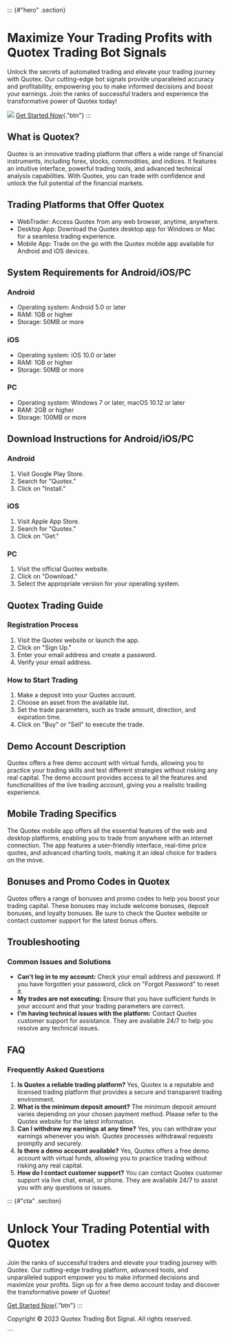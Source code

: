 ::: {#"hero" .section}
# Maximize Your Trading Profits with Quotex Trading Bot Signals

Unlock the secrets of automated trading and elevate your trading journey
with Quotex. Our cutting-edge bot signals provide unparalleled accuracy
and profitability, empowering you to make informed decisions and boost
your earnings. Join the ranks of successful traders and experience the
transformative power of Quotex today!

[![](https://static.quotex.io/files/4_en/300_250.jpg)](https://traff.sbs/brokerqxlid)
[Get Started Now](\%22https://traff.sbs/brokerqxlid\%22){."btn"}
:::

## What is Quotex?

Quotex is an innovative trading platform that offers a wide range of
financial instruments, including forex, stocks, commodities, and
indices. It features an intuitive interface, powerful trading tools, and
advanced technical analysis capabilities. With Quotex, you can trade
with confidence and unlock the full potential of the financial markets.

## Trading Platforms that Offer Quotex

-   WebTrader: Access Quotex from any web browser, anytime, anywhere.
-   Desktop App: Download the Quotex desktop app for Windows or Mac for
    a seamless trading experience.
-   Mobile App: Trade on the go with the Quotex mobile app available for
    Android and iOS devices.

## System Requirements for Android/iOS/PC

### Android

-   Operating system: Android 5.0 or later
-   RAM: 1GB or higher
-   Storage: 50MB or more

### iOS

-   Operating system: iOS 10.0 or later
-   RAM: 1GB or higher
-   Storage: 50MB or more

### PC

-   Operating system: Windows 7 or later, macOS 10.12 or later
-   RAM: 2GB or higher
-   Storage: 100MB or more

## Download Instructions for Android/iOS/PC

### Android

1.  Visit Google Play Store.
2.  Search for "Quotex."
3.  Click on "Install."

### iOS

1.  Visit Apple App Store.
2.  Search for "Quotex."
3.  Click on "Get."

### PC

1.  Visit the official Quotex website.
2.  Click on "Download."
3.  Select the appropriate version for your operating system.

## Quotex Trading Guide

### Registration Process

1.  Visit the Quotex website or launch the app.
2.  Click on "Sign Up."
3.  Enter your email address and create a password.
4.  Verify your email address.

### How to Start Trading

1.  Make a deposit into your Quotex account.
2.  Choose an asset from the available list.
3.  Set the trade parameters, such as trade amount, direction, and
    expiration time.
4.  Click on "Buy" or "Sell" to execute the trade.

## Demo Account Description

Quotex offers a free demo account with virtual funds, allowing you to
practice your trading skills and test different strategies without
risking any real capital. The demo account provides access to all the
features and functionalities of the live trading account, giving you a
realistic trading experience.

## Mobile Trading Specifics

The Quotex mobile app offers all the essential features of the web and
desktop platforms, enabling you to trade from anywhere with an internet
connection. The app features a user-friendly interface, real-time price
quotes, and advanced charting tools, making it an ideal choice for
traders on the move.

## Bonuses and Promo Codes in Quotex

Quotex offers a range of bonuses and promo codes to help you boost your
trading capital. These bonuses may include welcome bonuses, deposit
bonuses, and loyalty bonuses. Be sure to check the Quotex website or
contact customer support for the latest bonus offers.

## Troubleshooting

### Common Issues and Solutions

-   **Can\'t log in to my account:** Check your email address and
    password. If you have forgotten your password, click on "Forgot
    Password" to reset it.
-   **My trades are not executing:** Ensure that you have sufficient
    funds in your account and that your trading parameters are correct.
-   **I\'m having technical issues with the platform:** Contact Quotex
    customer support for assistance. They are available 24/7 to help you
    resolve any technical issues.

## FAQ

### Frequently Asked Questions

1.  **Is Quotex a reliable trading platform?** Yes, Quotex is a
    reputable and licensed trading platform that provides a secure and
    transparent trading environment.
2.  **What is the minimum deposit amount?** The minimum deposit amount
    varies depending on your chosen payment method. Please refer to the
    Quotex website for the latest information.
3.  **Can I withdraw my earnings at any time?** Yes, you can withdraw
    your earnings whenever you wish. Quotex processes withdrawal
    requests promptly and securely.
4.  **Is there a demo account available?** Yes, Quotex offers a free
    demo account with virtual funds, allowing you to practice trading
    without risking any real capital.
5.  **How do I contact customer support?** You can contact Quotex
    customer support via live chat, email, or phone. They are available
    24/7 to assist you with any questions or issues.

::: {#"cta" .section}
# Unlock Your Trading Potential with Quotex

Join the ranks of successful traders and elevate your trading journey
with Quotex. Our cutting-edge trading platform, advanced tools, and
unparalleled support empower you to make informed decisions and maximize
your profits. Sign up for a free demo account today and discover the
transformative power of Quotex!

[Get Started Now](\%22https://traff.sbs/brokerqxlid\%22){."btn"}
:::

Copyright © 2023 Quotex Trading Bot Signal. All rights reserved.

\`\`\`


